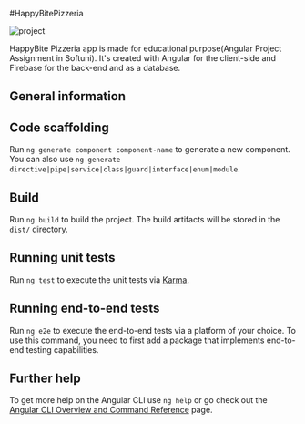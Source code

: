 #HappyBitePizzeria

![project](https://user-images.githubusercontent.com/92871901/208291849-f7c816fe-1f5f-48e0-bf20-6e085a77b8ec.png)

HappyBite Pizzeria app is made for educational purpose(Angular Project Assignment in Softuni).
It's created with Angular for the client-side and Firebase for the back-end and as a database.

## General information




## Code scaffolding

Run `ng generate component component-name` to generate a new component. You can also use `ng generate directive|pipe|service|class|guard|interface|enum|module`.

## Build

Run `ng build` to build the project. The build artifacts will be stored in the `dist/` directory.

## Running unit tests

Run `ng test` to execute the unit tests via [Karma](https://karma-runner.github.io).

## Running end-to-end tests

Run `ng e2e` to execute the end-to-end tests via a platform of your choice. To use this command, you need to first add a package that implements end-to-end testing capabilities.

## Further help

To get more help on the Angular CLI use `ng help` or go check out the [Angular CLI Overview and Command Reference](https://angular.io/cli) page.
